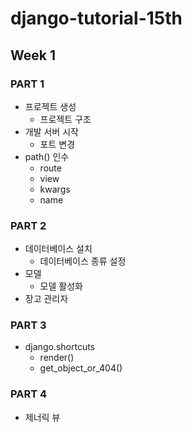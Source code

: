 # django-tutorial-15th

## Week 1

### PART 1
- 프로젝트 생성
  - 프로젝트 구조
- 개발 서버 시작
  - 포트 변경
- path() 인수
  - route
  - view
  - kwargs
  - name

### PART 2
- 데이터베이스 설치
  - 데이터베이스 종류 설정
- 모델
  - 모델 활성화
- 장고 관리자

### PART 3
- django.shortcuts
  - render()
  - get_object_or_404()

### PART 4
- 제너릭 뷰
